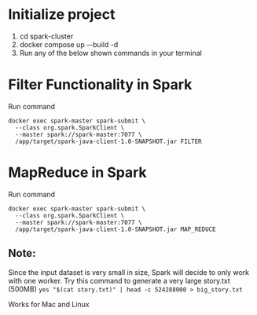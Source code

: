 # Initialize project

1. cd spark-cluster
2. docker compose up --build -d
3. Run any of the below shown commands in your terminal

# Filter Functionality in Spark

Run command
```
docker exec spark-master spark-submit \
  --class org.spark.SparkClient \
  --master spark://spark-master:7077 \
  /app/target/spark-java-client-1.0-SNAPSHOT.jar FILTER
```

# MapReduce in Spark

Run command
```
docker exec spark-master spark-submit \
  --class org.spark.SparkClient \
  --master spark://spark-master:7077 \
  /app/target/spark-java-client-1.0-SNAPSHOT.jar MAP_REDUCE
```


## Note:
Since the input dataset is very small in size, Spark will decide to only work with one worker. 
Try this command to generate a very large story.txt (500MB)
`yes "$(cat story.txt)" | head -c 524288000 > big_story.txt`

Works for Mac and Linux
